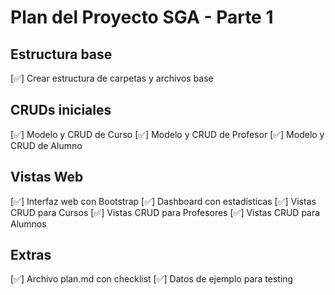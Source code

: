 # Plan del Proyecto SGA - Parte 1

## Estructura base
[✅] Crear estructura de carpetas y archivos base

## CRUDs iniciales
[✅] Modelo y CRUD de Curso
[✅] Modelo y CRUD de Profesor
[✅] Modelo y CRUD de Alumno

## Vistas Web
[✅] Interfaz web con Bootstrap
[✅] Dashboard con estadísticas
[✅] Vistas CRUD para Cursos
[✅] Vistas CRUD para Profesores
[✅] Vistas CRUD para Alumnos

## Extras
[✅] Archivo plan.md con checklist
[✅] Datos de ejemplo para testing
